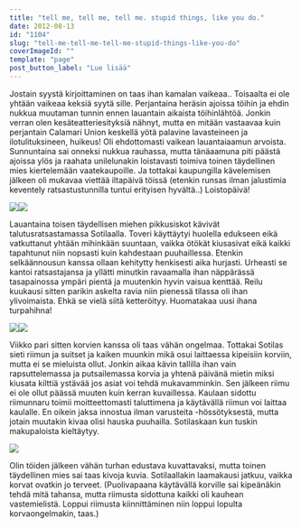 ```yaml
---
title: "tell me, tell me, tell me. stupid things, like you do."
date: 2012-08-13
id: "1104"
slug: "tell-me-tell-me-tell-me-stupid-things-like-you-do"
coverImageId: ""
template: "page"
post_button_label: "Lue lisää"
---
```


Jostain syystä kirjoittaminen on taas ihan kamalan vaikeaa.. Toisaalta ei ole yhtään vaikeaa keksiä syytä sille. Perjantaina heräsin ajoissa töihin ja ehdin nukkua muutaman tunnin ennen lauantain aikaista töihinlähtöä. Jonkin verran olen kesäteatteriesityksiä nähnyt, mutta en mitään vastaavaa kuin perjantain Calamari Union keskellä yötä palavine lavasteineen ja ilotulituksineen, huikeus! Oli ehdottomasti vaikean lauantaiaamun arvoista. Sunnuntaina sai onneksi nukkua rauhassa, mutta tänäaamuna piti päästä ajoissa ylös ja raahata unilelunakin loistavasti toimiva toinen täydellinen mies kiertelemään vaatekaupoille. Ja tottakai kaupungilla kävelemisen jälkeen oli mukavaa viettää iltapäivä töissä (etenkin runsas ilman jalustimia keventely ratsastustunnilla tuntui erityisen hyvältä..) Loistopäivä!

[![](/images/IMG_2671.jpg)](http://4.bp.blogspot.com/-GGzITkeGlt0/UCfZKozBzmI/AAAAAAAABCc/p94l-YBI5Mo/s1600/IMG_2671.jpg)[![](/images/IMG_2674.jpg)](http://3.bp.blogspot.com/-JQhT-S9fyLE/UCfZOB8vuEI/AAAAAAAABCk/tpn_VE7slfc/s1600/IMG_2674.jpg)

Lauantaina toisen täydellisen miehen pikkusiskot kävivät talutusratsastamassa Sotilaalla. Toveri käyttäytyi huolella edukseen eikä vatkuttanut yhtään mihinkään suuntaan, vaikka ötökät kiusasivat eikä kaikki tapahtunut niin nopsasti kuin kahdestaan puuhaillessa. Etenkin selkäännousun kanssa ollaan kehitytty henkisesti aika hurjasti. Urheasti se kantoi ratsastajansa ja yllätti minutkin ravaamalla ihan näppärässä tasapainossa ympäri pientä ja muutenkin hyvin vaisua kenttää. Reilu kuukausi sitten parikin askelta ravia niin pienessä tilassa oli ihan ylivoimaista. Ehkä se vielä siitä ketteröityy. Huomatakaa uusi ihana turpahihna!

[![](/images/IMG_2873.jpg)](http://1.bp.blogspot.com/-G6S3tmoTAeY/UCfZUpoNxwI/AAAAAAAABC0/MTL6abRjyqU/s1600/IMG_2873.jpg)[![](/images/IMG_2886.jpg)](http://1.bp.blogspot.com/-lkd3mCWTnbg/UCfZXy_r_mI/AAAAAAAABC8/6voeLZHSJUM/s1600/IMG_2886.jpg)

Viikko pari sitten korvien kanssa oli taas vähän ongelmaa. Tottakai Sotilas sieti riimun ja suitset ja kaiken muunkin mikä osui laittaessa kipeisiin korviin, mutta ei se mieluista ollut. Jonkin aikaa kävin tallilla ihan vain rapsuttelemassa ja putsailemassa korvia ja yhtenä päivänä mietin miksi kiusata kilttiä ystävää jos asiat voi tehdä mukavamminkin. Sen jälkeen riimu ei ole ollut päässä muuten kuin kerran kuvaillessa. Kaulaan sidottu riimunnaru toimii moitteettomasti taluttimena ja käytävällä riimun voi laittaa kaulalle. En oikein jaksa innostua ilman varusteita -hössötyksestä, mutta jotain muutakin kivaa olisi hauska puuhailla. Sotilaskaan kun tuskin makupaloista kieltäytyy.

[![](/images/IMG_2867.jpg)](http://2.bp.blogspot.com/--ei6u3lByRw/UCfZRFJv4uI/AAAAAAAABCs/p84bz0ppWYI/s1600/IMG_2867.jpg)

Olin töiden jälkeen vähän turhan edustava kuvattavaksi, mutta toinen täydellinen mies sai taas kivoja kuvia. Sotilaallakin laamakausi jatkuu, vaikka korvat ovatkin jo terveet. (Puolivapaana käytävällä korville sai kipeänäkin tehdä mitä tahansa, mutta riimusta sidottuna kaikki oli kauhean vastemielistä. Loppui riimusta kiinnittäminen niin loppui lopulta korvaongelmakin, taas.)
